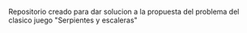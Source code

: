 Repositorio creado para dar solucion a la propuesta del problema
del clasico juego "Serpientes y escaleras"
